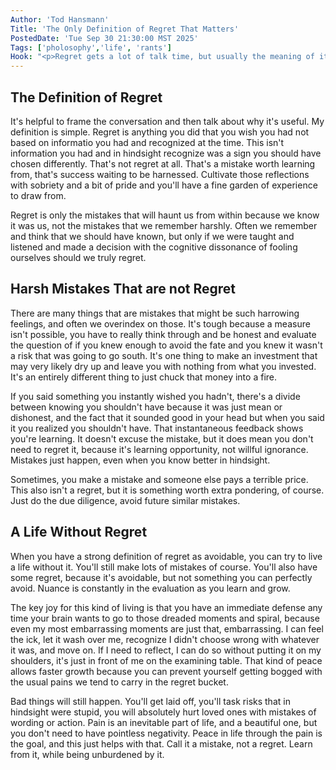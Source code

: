 ```yaml
---
Author: 'Tod Hansmann'
Title: 'The Only Definition of Regret That Matters'
PostedDate: 'Tue Sep 30 21:30:00 MST 2025'
Tags: ['pholosophy','life', 'rants']
Hook: "<p>Regret gets a lot of talk time, but usually the meaning of it is mistakes, or things you'll think are things you can never take back. Personally, I reject that as unproductive. I need to live a life without regret, because the nature of regret is to linger, and that's not productive if I can't avoid it. My definition is useful for the worth regret has in life and avoiding the trap it represents in some conversations.</p>"
---
```

## The Definition of Regret

It's helpful to frame the conversation and then talk about why it's useful. My definition is simple. Regret is anything you did that you wish you had not based on informatio you had and recognized at the time. This isn't information you had and in hindsight recognize was a sign you should have chosen differently. That's not regret at all. That's a mistake worth learning from, that's success waiting to be harnessed. Cultivate those reflections with sobriety and a bit of pride and you'll have a fine garden of experience to draw from.

Regret is only the mistakes that will haunt us from within because we know it was us, not the mistakes that we remember harshly. Often we remember and think that we should have known, but only if we were taught and listened and made a decision with the cognitive dissonance of fooling ourselves should we truly regret.

## Harsh Mistakes That are not Regret

There are many things that are mistakes that might be such harrowing feelings, and often we overindex on those. It's tough because a measure isn't possible, you have to really think through and be honest and evaluate the question of if you knew enough to avoid the fate and you knew it wasn't a risk that was going to go south. It's one thing to make an investment that may very likely dry up and leave you with nothing from what you invested. It's an entirely different thing to just chuck that money into a fire.

If you said something you instantly wished you hadn't, there's a divide between knowing you shouldn't have because it was just mean or dishonest, and the fact that it sounded good in your head but when you said it you realized you shouldn't have. That instantaneous feedback shows you're learning. It doesn't excuse the mistake, but it does mean you don't need to regret it, because it's learning opportunity, not willful ignorance. Mistakes just happen, even when you know better in hindsight.

Sometimes, you make a mistake and someone else pays a terrible price. This also isn't a regret, but it is something worth extra pondering, of course. Just do the due diligence, avoid future similar mistakes.

## A Life Without Regret

When you have a strong definition of regret as avoidable, you can try to live a life without it. You'll still make lots of mistakes of course. You'll also have some regret, because it's avoidable, but not something you can perfectly avoid. Nuance is constantly in the evaluation as you learn and grow.

The key joy for this kind of living is that you have an immediate defense any time your brain wants to go to those dreaded moments and spiral, because even my most embarrassing moments are just that, embarrassing. I can feel the ick, let it wash over me, recognize I didn't choose wrong with whatever it was, and move on. If I need to reflect, I can do so without putting it on my shoulders, it's just in front of me on the examining table. That kind of peace allows faster growth because you can prevent yourself getting bogged with the usual pains we tend to carry in the regret bucket.

Bad things will still happen. You'll get laid off, you'll task risks that in hindsight were stupid, you will absolutely hurt loved ones with mistakes of wording or action. Pain is an inevitable part of life, and a beautiful one, but you don't need to have pointless negativity. Peace in life through the pain is the goal, and this just helps with that. Call it a mistake, not a regret. Learn from it, while being unburdened by it.
